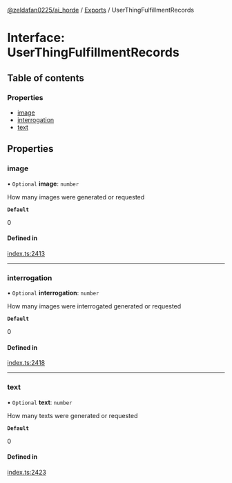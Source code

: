 [@zeldafan0225/ai_horde](../README.md) / [Exports](../modules.md) / UserThingFulfillmentRecords

# Interface: UserThingFulfillmentRecords

## Table of contents

### Properties

- [image](UserThingFulfillmentRecords.md#image)
- [interrogation](UserThingFulfillmentRecords.md#interrogation)
- [text](UserThingFulfillmentRecords.md#text)

## Properties

### image

• `Optional` **image**: `number`

How many images were generated or requested

**`Default`**

0

#### Defined in

[index.ts:2413](https://github.com/ZeldaFan0225/ai_horde/blob/af05e2d/index.ts#L2413)

___

### interrogation

• `Optional` **interrogation**: `number`

How many images were interrogated generated or requested

**`Default`**

0

#### Defined in

[index.ts:2418](https://github.com/ZeldaFan0225/ai_horde/blob/af05e2d/index.ts#L2418)

___

### text

• `Optional` **text**: `number`

How many texts were generated or requested

**`Default`**

0

#### Defined in

[index.ts:2423](https://github.com/ZeldaFan0225/ai_horde/blob/af05e2d/index.ts#L2423)
